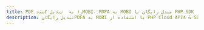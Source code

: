 ---title: PDF را به  تبدیل کنیدMOBI، PDFA به MOBI مبدل رایگان یا PHP SDKdescription: تبدیل رایگانPDFA به MOBI با استفاده از PHP Cloud APIs & SDK همچنین اسناد PDF را در Cloud ایجاد، ویرایش و رندر کنید.---
